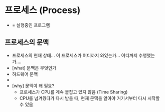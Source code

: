 # 프로세스 (Process)
- = 실행중인 프로그램
## 프로세스의 문맥
- 프로세스의 현재 상태... 이 프로세스가 어디까지 와있는가... 어디까지 수행했는가....
- [what] 문맥은 무엇인가
- 하드웨어 문맥
- 
- [why] 문맥이 왜 필요?
  - 프로세스가 CPU를 계속 붙잡고 있지 않음 (Time Sharing)
  - CPU를 넘겨줬다가 다시 받을 때, 현재 문맥을 알아야 거기서부터 다시 시작할 수 있음
